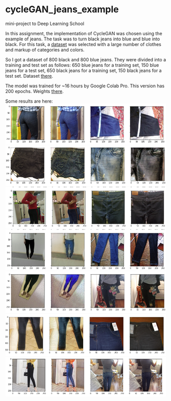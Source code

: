 # cycleGAN_jeans_example
mini-project to Deep Learning School 

In this assignment, the implementation of CycleGAN was chosen using the example of jeans. The task was to turn black jeans into blue and blue into black. For this task, a [dataset](https://github.com/deerslab/clothes-dataset) was selected with a large number of clothes and markup of categories and colors.

So I got a dataset of 800 black and 800 blue jeans. They were divided into a training and test set as follows: 650 blue jeans for a training set, 150 blue jeans for a test set, 650 black jeans for a training set, 150 black jeans for a test set. Dataset [there](https://drive.google.com/drive/folders/1_SFwpXeSZHlcJrI0ogZ9rKsuW7hrv-wT?usp=sharing).

The model was trained for ~16 hours by Google Colab Pro. This version has 200 epochs. Weights [there](https://drive.google.com/drive/folders/19cMvga2-PxMXzlmIFTl-jb8O-jikrX_T?usp=sharing).

Some results are here: 
![example1](https://github.com/germanjke/cycleGAN_jeans_example/blob/master/examples/paint1.png)
![example2](https://github.com/germanjke/cycleGAN_jeans_example/blob/master/examples/paint2.png)
![example3](https://github.com/germanjke/cycleGAN_jeans_example/blob/master/examples/paint3.png)
![example4](https://github.com/germanjke/cycleGAN_jeans_example/blob/master/examples/paint4.png)
![example5](https://github.com/germanjke/cycleGAN_jeans_example/blob/master/examples/paint5.png)
![example6](https://github.com/germanjke/cycleGAN_jeans_example/blob/master/examples/paint6.png)
![example7](https://github.com/germanjke/cycleGAN_jeans_example/blob/master/examples/paint7.png)

